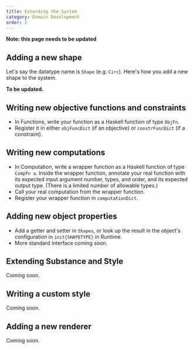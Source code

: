 ```yaml
---
title: Extending the System
category: Domain Development
order: 2
---
```


**Note: this page needs to be updated**

## Adding a new shape
Let's say the datatype name is `Shape` (e.g. `Circ`). Here's how you add a new shape to the system.

**To be updated.**

## Writing new objective functions and constraints

* In Functions, write your function as a Haskell function of type `ObjFn`.
* Register it in either `objFuncDict` (if an objective) or `constrFuncDict` (if a constraint).

## Writing new computations

* In Computation, write a wrapper function as a Haskell function of type `CompFn a`. Inside the wrapper function, annotate your real function with its expected input argument number, types, and order, and its expected output type. (There is a limited number of allowable types.)
* Call your real computation from the wrapper function.
* Register your wrapper function in `computationDict`.

## Adding new object properties

* Add a getter and setter in `Shapes`, or look up the result in the object's configuration in `init{SHAPETYPE}` in Runtime.
* More standard interface coming soon.

## Extending Substance and Style

Coming soon.

## Writing a custom style

Coming soon.

## Adding a new renderer

Coming soon.
